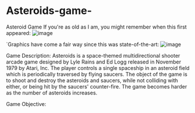 # Asteroids-game-
Asteroid Game
If you're as old as I am, you might remember when this first appeared:
![image](https://user-images.githubusercontent.com/81743860/209485112-ae948b70-038c-4a81-87cf-632d969f2ecc.png)

`Graphics have come a fair way since this was state-of-the-art:
![image](https://user-images.githubusercontent.com/81743860/209485280-98a572ae-b7d6-465f-941c-a03ca5de3dd7.png)

Game Description:
Asteroids is a space-themed multidirectional shooter arcade game designed by Lyle Rains and Ed Logg released in November 1979 by Atari, Inc. The player controls a single spaceship in an asteroid field which is periodically traversed by flying saucers. The object of the game is to shoot and destroy the asteroids and saucers, while not colliding with either, or being hit by the saucers' counter-fire. The game becomes harder as the number of asteroids increases.

Game Objective:
